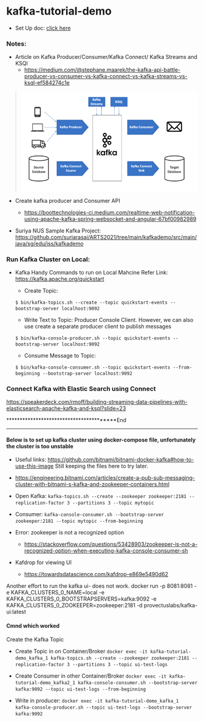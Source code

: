 # kafka-tutorial-demo


* Set Up doc: [click here](02%20Workshop%20on%20Kakfa%20-%20CLI%20Tools,%20Simple%20Producer%20&%20Consumer%20using%20Java.pdf)

### Notes:

* Article on Kafka Producer/Consumer/Kafka Connect/ Kafka Streams and KSQl
  * https://medium.com/@stephane.maarek/the-kafka-api-battle-producer-vs-consumer-vs-kafka-connect-vs-kafka-streams-vs-ksql-ef584274c1e

> ![img.png](img.png)

* Create kafka producer and Consumer API
  * https://boottechnologies-ci.medium.com/realtime-web-notification-using-apache-kafka-spring-websocket-and-angular-67bf00982989
  
* Suriya NUS Sample Kafka Project: https://github.com/suriarasai/ARTS2021/tree/main/kafkademo/src/main/java/sg/edu/iss/kafkademo

### Run Kafka Cluster on Local:

* Kafka Handy Commands to run on Local Mahcine 
  Refer Link: https://kafka.apache.org/quickstart
  * Create Topic: 
  ```text
  $ bin/kafka-topics.sh --create --topic quickstart-events --bootstrap-server localhost:9092
  ```
  * Write Text to Topic: Producer Console Client. However, we can also use create a separate producer client to publish messages
  ```text
  $ bin/kafka-console-producer.sh --topic quickstart-events --bootstrap-server localhost:9092
  ```
  
  * Consume Message to Topic: 
  ```text
  $ bin/kafka-console-consumer.sh --topic quickstart-events --from-beginning --bootstrap-server localhost:9092
  ```

### Connect Kafka with Elastic Search using Connect
https://speakerdeck.com/rmoff/building-streaming-data-pipelines-with-elasticsearch-apache-kafka-and-ksql?slide=23


****************************************End

----

#### Below is to set up kafka cluster using docker-compose file, unfortunately the cluster is too unstable
* Useful links: https://github.com/bitnami/bitnami-docker-kafka#how-to-use-this-image
Still keeping the files here to try later.

* https://engineering.bitnami.com/articles/create-a-pub-sub-messaging-cluster-with-bitnami-s-kafka-and-zookeeper-containers.html

* Open Kafka:
  ```kafka-topics.sh --create --zookeeper zookeeper:2181 --replication-factor 3 --partitions 3 --topic mytopic```

* Consumer:
  ```kafka-console-consumer.sh --bootstrap-server zookeeper:2181 --topic mytopic --from-beginning```

* Error: zookeeper is not a recognized option
  * https://stackoverflow.com/questions/53428903/zookeeper-is-not-a-recognized-option-when-executing-kafka-console-consumer-sh


* Kafdrop for viewing UI
  * https://towardsdatascience.com/kafdrop-e869e5490d62

Another effort to run the kafka ui- does not work.
docker run -p 8081:8081 -e KAFKA_CLUSTERS_0_NAME=local -e KAFKA_CLUSTERS_0_BOOTSTRAPSERVERS=kafka:9092 -e KAFKA_CLUSTERS_0_ZOOKEEPER=zookeeper:2181 -d provectuslabs/kafka-ui:latest


#### Cmnd which worked
Create the Kafka Topic

* Create Topic in on Container/Broker
  ```docker exec -it kafka-tutorial-demo_kafka_1 kafka-topics.sh --create --zookeeper zookeeper:2181 --replication-factor 3 --partitions 3 --topic ui-test-logs```

* Create Consumer in other Container/Broker
  ```docker exec -it kafka-tutorial-demo_kafka2_1 kafka-console-consumer.sh --bootstrap-server kafka:9092 --topic ui-test-logs --from-beginning```

* Write in producer:
  ```docker exec -it kafka-tutorial-demo_kafka_1 kafka-console-producer.sh --topic ui-test-logs --bootstrap-server kafka:9092```
 